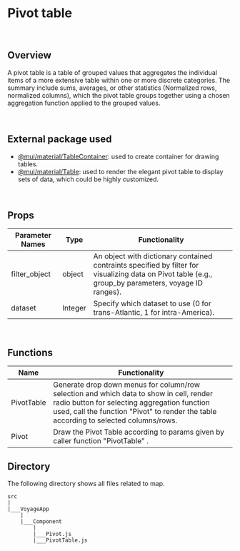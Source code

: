 # Pivot table


&nbsp;

## Overview

A pivot table is a table of grouped values that aggregates the individual items of a more extensive table within one or more discrete categories. The summary include sums, averages, or other statistics (Normalized rows, normalized columns), which the pivot table groups together using a chosen aggregation function applied to the grouped values.


&nbsp;

## External package used
- [@mui/material/TableContainer](https://mui.com/material-ui/api/table-container/): used to create container for drawing tables.
- [@mui/material/Table](https://mui.com/material-ui/react-table/): used to render the elegant pivot table to display sets of data, which could be highly customized.


&nbsp;

## Props

|  Parameter Names     | Type | Functionality  |
| -------   |  --------------- |  --------------- |
| filter_object   |  object  |  An object with dictionary contained contraints specified by filter for visualizing data on Pivot table (e.g., group_by parameters, voyage ID ranges).  |
| dataset    |  Integer  | Specify which dataset to use (0 for trans-Atlantic, 1 for intra-America). |



&nbsp;

## Functions
|  Name     |   Functionality  |
| -------   |  --------------- |
| PivotTable   |  Generate drop down menus for column/row selection and which data to show in cell, render radio button for selecting aggregation function used, call the function "Pivot" to render the table according to selected columns/rows. |
| Pivot    |  Draw the Pivot Table according to params given by caller function "PivotTable" .  |
 
## Directory
The following directory shows all files related to map. 
```
src
|
|___VoyageApp
    |
    |___Component
        |
        |___Pivot.js
        |___PivotTable.js
```
